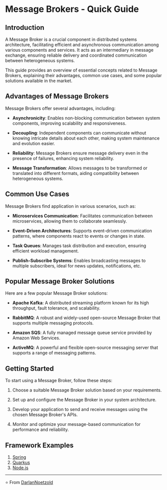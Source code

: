 # Message Brokers - Quick Guide

## Introduction

A Message Broker is a crucial component in distributed systems architecture, facilitating efficient and asynchronous communication among various components and services. It acts as an intermediary in message exchange, ensuring reliable delivery and coordinated communication between heterogeneous systems.

This guide provides an overview of essential concepts related to Message Brokers, explaining their advantages, common use cases, and some popular solutions available in the market.

## Advantages of Message Brokers

Message Brokers offer several advantages, including:

- **Asynchronicity**: Enables non-blocking communication between system components, improving scalability and responsiveness.

- **Decoupling**: Independent components can communicate without knowing intricate details about each other, making system maintenance and evolution easier.

- **Reliability**: Message Brokers ensure message delivery even in the presence of failures, enhancing system reliability.

- **Message Transformation**: Allows messages to be transformed or translated into different formats, aiding compatibility between heterogeneous systems.

## Common Use Cases

Message Brokers find application in various scenarios, such as:

- **Microservices Communication**: Facilitates communication between microservices, allowing them to collaborate seamlessly.

- **Event-Driven Architectures**: Supports event-driven communication patterns, where components react to events or changes in state.

- **Task Queues**: Manages task distribution and execution, ensuring efficient workload management.

- **Publish-Subscribe Systems**: Enables broadcasting messages to multiple subscribers, ideal for news updates, notifications, etc.

## Popular Message Broker Solutions

Here are a few popular Message Broker solutions:

- **Apache Kafka**: A distributed streaming platform known for its high throughput, fault tolerance, and scalability.

- **RabbitMQ**: A robust and widely-used open-source Message Broker that supports multiple messaging protocols.

- **Amazon SQS**: A fully managed message queue service provided by Amazon Web Services.

- **ActiveMQ**: A powerful and flexible open-source messaging server that supports a range of messaging patterns.

## Getting Started

To start using a Message Broker, follow these steps:

1. Choose a suitable Message Broker solution based on your requirements.

2. Set up and configure the Message Broker in your system architecture.

3. Develop your application to send and receive messages using the chosen Message Broker's APIs.

4. Monitor and optimize your message-based communication for performance and reliability.

## Framework Examples
1. [Spring](https://github.com/DarlanNoetzold/computer_science/tree/main/Message%20Broker/Spring)
2. [Quarkus](https://github.com/DarlanNoetzold/computer_science/tree/main/Message%20Broker/Quarkus)
3. [Node.js](https://github.com/DarlanNoetzold/computer_science/tree/main/Message%20Broker/Node.js)

---

⭐️ From [DarlanNoetzold](https://github.com/DarlanNoetzold)
